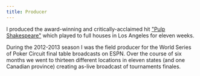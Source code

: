 ```yaml
---
title: Producer
---
```


I produced the award-winning and critically-acclaimed hit ["Pulp Shakespeare"](https://www.youtube.com/watch?v=ffkeYdpjaIs) which played to full houses in Los Angeles for eleven weeks.

During the 2012-2013 season I was the field producer for the World Series of Poker Circuit final table broadcasts on ESPN. Over the course of six months we went to thirteen different locations in eleven states (and one Canadian province) creating as-live broadcast of tournaments finales.

